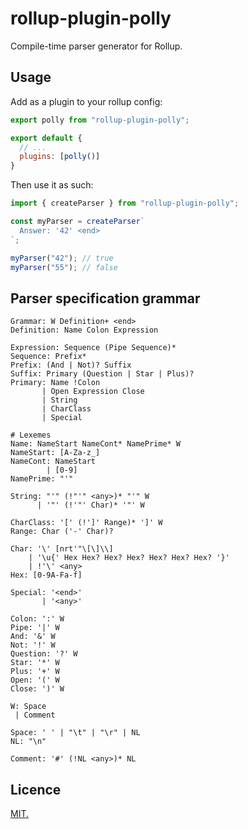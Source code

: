 # rollup-plugin-polly

Compile-time parser generator for Rollup.

## Usage

Add as a plugin to your rollup config:

```js
export polly from "rollup-plugin-polly";

export default {
  // ...
  plugins: [polly()]
}
```

Then use it as such:

```js
import { createParser } from "rollup-plugin-polly";

const myParser = createParser`
  Answer: '42' <end>
`;

myParser("42"); // true
myParser("55"); // false
```

## Parser specification grammar

```text
Grammar: W Definition+ <end>
Definition: Name Colon Expression

Expression: Sequence (Pipe Sequence)*
Sequence: Prefix*
Prefix: (And | Not)? Suffix
Suffix: Primary (Question | Star | Plus)?
Primary: Name !Colon
       | Open Expression Close
       | String
       | CharClass
       | Special

# Lexemes
Name: NameStart NameCont* NamePrime* W
NameStart: [A-Za-z_]
NameCont: NameStart
        | [0-9]
NamePrime: "'"

String: "'" (!"'" <any>)* "'" W
      | '"' (!'"' Char)* '"' W

CharClass: '[' (!']' Range)* ']' W
Range: Char ('-' Char)?

Char: '\' [nrt'"\[\]\\]
    | '\u{' Hex Hex? Hex? Hex? Hex? Hex? Hex? '}'
    | !'\' <any>
Hex: [0-9A-Fa-f]

Special: '<end>'
       | '<any>'

Colon: ':' W
Pipe: '|' W
And: '&' W
Not: '!' W
Question: '?' W
Star: '*' W
Plus: '+' W
Open: '(' W
Close: ')' W

W: Space
 | Comment

Space: ' ' | "\t" | "\r" | NL
NL: "\n"

Comment: '#' (!NL <any>)* NL
```

## Licence

[MIT.](LICENSE.txt)
